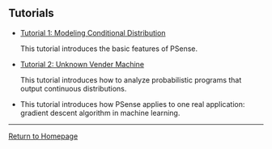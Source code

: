 
## Tutorials

* [Tutorial 1: Modeling Conditional Distribution](tutorial_discrete_conditioning.html)

    This tutorial introduces the basic features of PSense.

* [Tutorial 2: Unknown Vender Machine](tutorial_continuous.html)

    This tutorial introduces how to analyze probabilistic programs that output continuous distributions.

* []()

    This tutorial introduces how PSense applies to one real application: gradient descent algorithm in machine learning.
    

***
[Return to Homepage](index.html)